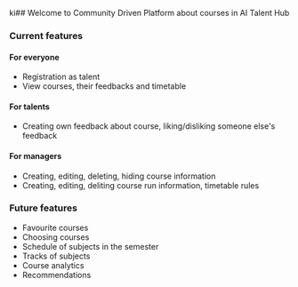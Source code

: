 ki## Welcome to Community Driven Platform about courses in AI Talent Hub
### Сurrent features
#### For everyone
- Registration as talent
- View courses, their feedbacks and timetable
#### For talents
- Creating own feedback about course, liking/disliking someone else's feedback
#### For managers
- Creating, editing, deleting, hiding course information
- Creating, editing, deliting course run information, timetable rules

### Future features
- Favourite courses
- Сhoosing courses
- Schedule of subjects in the semester
- Tracks of subjects
- Сourse analytics
- Recommendations
  
